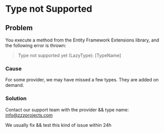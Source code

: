 # Type not Supported

## Problem

You execute a method from the Entity Framework Extensions library, and the following error is thrown:

> Type not supported yet (LazyType): [TypeName]

### Cause

For some provider, we may have missed a few types. They are added on demand.

### Solution
Contact our support team with the provider && type name: info@zzzprojects.com

We usually fix && test this kind of issue within 24h

